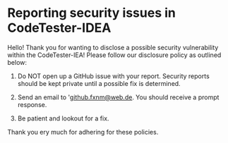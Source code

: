 # Reporting security issues in CodeTester-IDEA

Hello!
Thank you for wanting to disclose a possible security vulnerability within the CodeTester-IEA!
Please follow our disclosure policy as outlined below:

1. Do NOT open up a GitHub issue with your report. 
Security reports should be kept private until a possible fix is determined.

2. Send an email to 'github.fxnm@web.de. 
You should receive a prompt response.

3. Be patient and lookout for a fix.

Thank you ery much for adhering for these policies.
